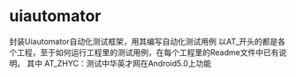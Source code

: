# uiautomator
封装Uiautomator自动化测试框架，用其编写自动化测试用例
以AT_开头的都是各个工程，至于如何运行工程里的测试用例，在每个工程里的Readme文件中已有说明。
其中
AT_ZHYC：测试中华英才网在Android5.0上功能
